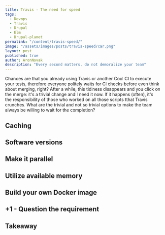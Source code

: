 ```yaml
---
title: Travis - The need for speed
tags:
  - Devops
  - Travis
  - Drupal
  - Elm
  - Drupal-planet
permalink: "/content/travis-speed/"
image: "/assets/images/posts/travis-speed/car.png"
layout: post
published: true
author: AronNovak
description: "Every second matters, do not demoralize your team"
---
```



Chances are that you already using Travis or another Cool CI to execute your tests, therefore everyone politely waits for CI checks before even think about merging, right? After a while, this tidiness disappears and you click on the merge: it's a trivial change and I need it now. If it happens (often), it's the responsibility of those who worked on all those scripts tthat Travis crunches. What are the trivial and not so trivial options to make the team always be willing to wait for the completion?

## Caching

## Software versions

## Make it parallel

## Utilize available memory

## Build your own Docker image

## +1 - Question the requirement

## Takeaway
